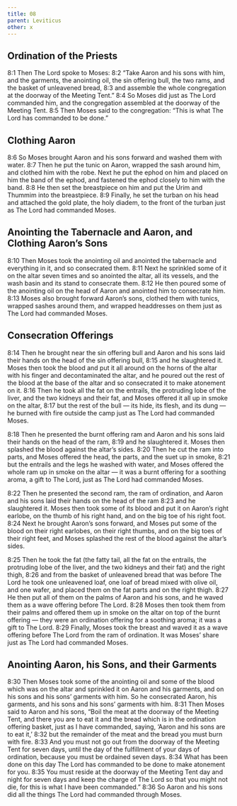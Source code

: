 ```yaml
---
title: 08
parent: Leviticus
other: x
---
```



## Ordination of the Priests

<a name="8:1">8:1</a> Then The Lord spoke to Moses: <a name="8:2">8:2</a> “Take Aaron and his sons with him, and the garments, the anointing oil, the sin offering bull, the two rams, and the basket of unleavened bread, <a name="8:3">8:3</a> and assemble the whole congregation at the doorway of the Meeting Tent.” <a name="8:4">8:4</a> So Moses did just as The Lord commanded him, and the congregation assembled at the doorway of the Meeting Tent. <a name="8:5">8:5</a> Then Moses said to the congregation: “This is what The Lord has commanded to be done.”

## Clothing Aaron

<a name="8:6">8:6</a> So Moses brought Aaron and his sons forward and washed them with water. <a name="8:7">8:7</a> Then he put the tunic on Aaron, wrapped the sash around him, and clothed him with the robe. Next he put the ephod on him and placed on him the band of the ephod, and fastened the ephod closely to him with the band. <a name="8:8">8:8</a> He then set the breastpiece on him and put the Urim and Thummim into the breastpiece. <a name="8:9">8:9</a> Finally, he set the turban on his head and attached the gold plate, the holy diadem, to the front of the turban just as The Lord had commanded Moses.

## Anointing the Tabernacle and Aaron, and Clothing Aaron’s Sons

<a name="8:10">8:10</a> Then Moses took the anointing oil and anointed the tabernacle and everything in it, and so consecrated them. <a name="8:11">8:11</a> Next he sprinkled some of it on the altar seven times and so anointed the altar, all its vessels, and the wash basin and its stand to consecrate them. <a name="8:12">8:12</a> He then poured some of the anointing oil on the head of Aaron and anointed him to consecrate him. <a name="8:13">8:13</a> Moses also brought forward Aaron’s sons, clothed them with tunics, wrapped sashes around them, and wrapped headdresses on them just as The Lord had commanded Moses.

## Consecration Offerings

<a name="8:14">8:14</a> Then he brought near the sin offering bull and Aaron and his sons laid their hands on the head of the sin offering bull, <a name="8:15">8:15</a> and he slaughtered it. Moses then took the blood and put it all around on the horns of the altar with his finger and decontaminated the altar, and he poured out the rest of the blood at the base of the altar and so consecrated it to make atonement on it. <a name="8:16">8:16</a> Then he took all the fat on the entrails, the protruding lobe of the liver, and the two kidneys and their fat, and Moses offered it all up in smoke on the altar, <a name="8:17">8:17</a> but the rest of the bull — its hide, its flesh, and its dung — he burned with fire outside the camp just as The Lord had commanded Moses.

<a name="8:18">8:18</a> Then he presented the burnt offering ram and Aaron and his sons laid their hands on the head of the ram, <a name="8:19">8:19</a> and he slaughtered it. Moses then splashed the blood against the altar’s sides. <a name="8:20">8:20</a> Then he cut the ram into parts, and Moses offered the head, the parts, and the suet up in smoke, <a name="8:21">8:21</a> but the entrails and the legs he washed with water, and Moses offered the whole ram up in smoke on the altar — it was a burnt offering for a soothing aroma, a gift to The Lord, just as The Lord had commanded Moses.

<a name="8:22">8:22</a> Then he presented the second ram, the ram of ordination, and Aaron and his sons laid their hands on the head of the ram <a name="8:23">8:23</a> and he slaughtered it. Moses then took some of its blood and put it on Aaron’s right earlobe, on the thumb of his right hand, and on the big toe of his right foot. <a name="8:24">8:24</a> Next he brought Aaron’s sons forward, and Moses put some of the blood on their right earlobes, on their right thumbs, and on the big toes of their right feet, and Moses splashed the rest of the blood against the altar’s sides.

<a name="8:25">8:25</a> Then he took the fat (the fatty tail, all the fat on the entrails, the protruding lobe of the liver, and the two kidneys and their fat) and the right thigh, <a name="8:26">8:26</a> and from the basket of unleavened bread that was before The Lord he took one unleavened loaf, one loaf of bread mixed with olive oil, and one wafer, and placed them on the fat parts and on the right thigh. <a name="8:27">8:27</a> He then put all of them on the palms of Aaron and his sons, and he waved them as a wave offering before The Lord. <a name="8:28">8:28</a> Moses then took them from their palms and offered them up in smoke on the altar on top of the burnt offering — they were an ordination offering for a soothing aroma; it was a gift to The Lord. <a name="8:29">8:29</a> Finally, Moses took the breast and waved it as a wave offering before The Lord from the ram of ordination. It was Moses’ share just as The Lord had commanded Moses.

## Anointing Aaron, his Sons, and their Garments

<a name="8:30">8:30</a> Then Moses took some of the anointing oil and some of the blood which was on the altar and sprinkled it on Aaron and his garments, and on his sons and his sons’ garments with him. So he consecrated Aaron, his garments, and his sons and his sons’ garments with him. <a name="8:31">8:31</a> Then Moses said to Aaron and his sons, “Boil the meat at the doorway of the Meeting Tent, and there you are to eat it and the bread which is in the ordination offering basket, just as I have commanded, saying, ‘Aaron and his sons are to eat it,’ <a name="8:32">8:32</a> but the remainder of the meat and the bread you must burn with fire. <a name="8:33">8:33</a> And you must not go out from the doorway of the Meeting Tent for seven days, until the day of the fulfillment of your days of ordination, because you must be ordained seven days. <a name="8:34">8:34</a> What has been done on this day The Lord has commanded to be done to make atonement for you. <a name="8:35">8:35</a> You must reside at the doorway of the Meeting Tent day and night for seven days and keep the charge of The Lord so that you might not die, for this is what I have been commanded.” <a name="8:36">8:36</a> So Aaron and his sons did all the things The Lord had commanded through Moses.